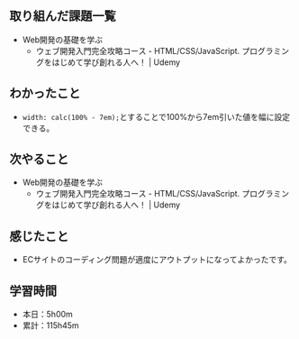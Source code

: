 ## 取り組んだ課題一覧
- Web開発の基礎を学ぶ
  - ウェブ開発入門完全攻略コース - HTML/CSS/JavaScript. プログラミングをはじめて学び創れる人へ！ | Udemy
## わかったこと
- `width: calc(100% - 7em);`とすることで100%から7em引いた値を幅に設定できる。
## 次やること
- Web開発の基礎を学ぶ
  - ウェブ開発入門完全攻略コース - HTML/CSS/JavaScript. プログラミングをはじめて学び創れる人へ！ | Udemy
## 感じたこと
- ECサイトのコーディング問題が適度にアウトプットになってよかったです。
## 学習時間
- 本日：5h00m
- 累計：115h45m 
